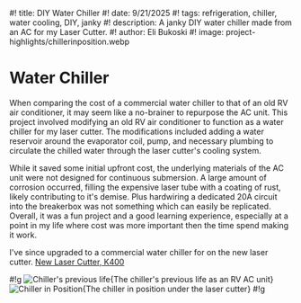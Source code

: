 #! title: DIY Water Chiller
#! date: 9/21/2025
#! tags: refrigeration, chiller, water cooling, DIY, janky
#! description: A janky DIY water chiller made from an AC for my Laser Cutter.
#! author: Eli Bukoski
#! image: project-highlights/chillerinposition.webp

# Water Chiller

When comparing the cost of a commercial water chiller to that of an old RV air conditioner, it may seem like a no-brainer to repurpose the AC unit. This project involved modifying an old RV air conditioner to function as a water chiller for my laser cutter. The modifications included adding a water reservoir around the evaporator coil, pump, and necessary plumbing to circulate the chilled water through the laser cutter's cooling system.

While it saved some initial upfront cost, the underlying materials of the AC unit were not designed for continuous submersion. A large amount of corrosion occurred, filling the expensive laser tube with a coating of rust, likely contributing to it's demise. Plus hardwiring a dedicated 20A circuit into the breakerbox was not something which can easily be replicated. Overall, it was a fun project and a good learning experience, especially at a point in my life where cost was more important then the time spend making it work.

I've since upgraded to a commercial water chiller for on the new laser cutter.
[New Laser Cutter, K400](/k400-home)

#!g
![Chiller's previous life](project-highlights/chillerasac.webp){The chiller's previous life as an RV AC unit}
![Chiller in Position](project-highlights/chillerinposition.webp){The chiller in position under the laser cutter}
#!g
